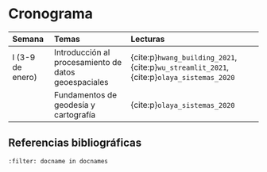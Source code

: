 # Cronograma

| Semana | Temas | Lecturas |
| :- | :- | :- |
| I (3-9 de enero) | Introducción al procesamiento de datos geoespaciales | {cite:p}`hwang_building_2021`, {cite:p}`wu_streamlit_2021`, {cite:p}`olaya_sistemas_2020` |
|                  | Fundamentos de geodesía y cartografía | {cite:p}`olaya_sistemas_2020` |

## Referencias bibliográficas
```{bibliography}
:filter: docname in docnames
```